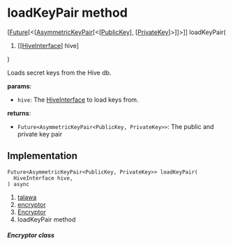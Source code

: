 
<div>

# loadKeyPair method

</div>


[[Future](https://api.flutter.dev/flutter/dart-core/Future-class.html)[\<[[AsymmetricKeyPair](https://pub.dev/documentation/pointycastle/3.9.1/pointycastle/AsymmetricKeyPair-class.html)[\<[[PublicKey](https://pub.dev/documentation/pointycastle/3.9.1/pointycastle/PublicKey-class.html)],
[[PrivateKey](https://pub.dev/documentation/pointycastle/3.9.1/pointycastle/PrivateKey-class.html)]\>]]\>]]
loadKeyPair(

1.  [[[HiveInterface](https://pub.dev/documentation/hive/2.2.3/hive/HiveInterface-class.md)]
    hive]

)



Loads secret keys from the Hive db.

**params**:

-   `hive`: The
    [HiveInterface](https://pub.dev/documentation/hive/2.2.3/hive/HiveInterface-class.html)
    to load keys from.

**returns**:

-   `Future<AsymmetricKeyPair<PublicKey, PrivateKey>>`: The public and
    private key pair



## Implementation

``` language-dart
Future<AsymmetricKeyPair<PublicKey, PrivateKey>> loadKeyPair(
  HiveInterface hive,
) async 
```







1.  [talawa](../../index.md)
2.  [encryptor](../../utils_encryptor/)
3.  [Encryptor](../../utils_encryptor/Encryptor-class.md)
4.  loadKeyPair method

##### Encryptor class







